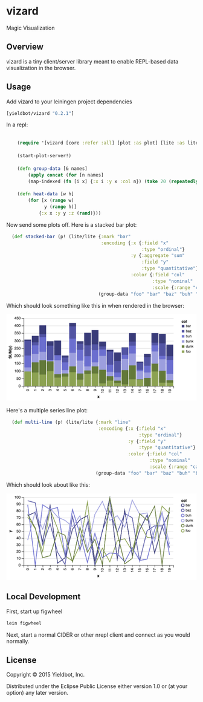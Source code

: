 # vizard

Magic Visualization

## Overview

vizard is a tiny client/server library meant to enable REPL-based data visualization in the browser.

## Usage

Add vizard to your leiningen project dependencies

``` clojure
[yieldbot/vizard "0.2.1"]
```

In a repl:

``` clojure

    (require '[vizard [core :refer :all] [plot :as plot] [lite :as lite]])

    (start-plot-server!)

    (defn group-data [& names]
        (apply concat (for [n names]
        (map-indexed (fn [i x] {:x i :y x :col n}) (take 20 (repeatedly #(rand-int 100)))))))

    (defn heat-data [w h]
        (for [x (range w)
              y (range h)]
            {:x x :y y :z (rand)}))
```

Now send some plots off. Here is a stacked bar plot:

``` clojure
  (def stacked-bar (p! (lite/lite {:mark "bar"
                                   :encoding {:x {:field "x"
                                                  :type "ordinal"}
                                              :y {:aggregate "sum"
                                                  :field "y"
                                                  :type "quantitative"}
                                              :color {:field "col"
                                                      :type "nominal"
                                                      :scale {:range "category20b"}}}}
                                  (group-data "foo" "bar" "baz" "buh" "bunk" "dunk"))))

```

Which should look something like this in when rendered in the browser:

![bar](doc/bar-lite.png)

Here's a multiple series line plot:

``` clojure
  (def multi-line (p! (lite/lite {:mark "line"
                                  :encoding {:x {:field "x"
                                                 :type "ordinal"}
                                             :y {:field "y"
                                                 :type "quantitative"}
                                             :color {:field "col"
                                                     :type "nominal"
                                                     :scale {:range "category20b"}}}}
                                 (group-data "foo" "bar" "baz" "buh" "bunk" "dunk"))))
```

Which should look about like this:

![line](doc/line-lite.png)

## Local Development

First, start up figwheel
``` sh
lein figwheel
```

Next, start a normal CIDER or other nrepl client and connect as you would normally.

## License

Copyright © 2015 Yieldbot, Inc.

Distributed under the Eclipse Public License either version 1.0 or (at your option) any later version.
